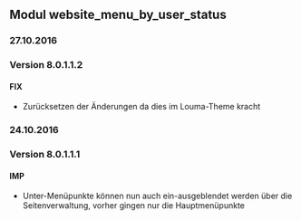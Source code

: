 ## Modul website_menu_by_user_status

### 27.10.2016
### Version 8.0.1.1.2
#### FIX
- Zurücksetzen der Änderungen da dies im Louma-Theme kracht

### 24.10.2016
### Version 8.0.1.1.1
#### IMP
- Unter-Menüpunkte können nun auch ein-ausgeblendet werden über die Seitenverwaltung, vorher gingen nur die Hauptmenüpunkte